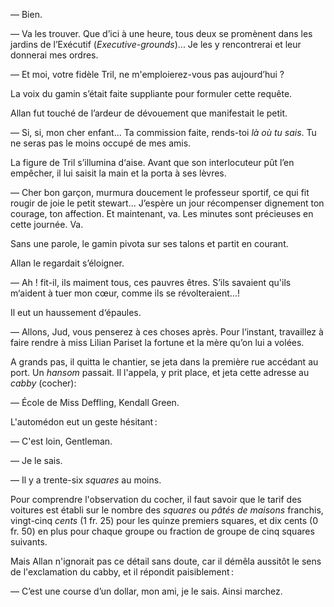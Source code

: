 — Bien.

— Va les trouver. Que d’ici à une heure, tous deux se promènent dans les
jardins de l’Exécutif (_Executive-grounds_)... Je les y rencontrerai et leur
donnerai mes ordres.

— Et moi, votre fidèle Tril, ne m'emploierez-vous pas aujourd’hui ?

La voix du gamin s’était faite suppliante pour formuler cette requête.

Allan fut touché de l’ardeur de dévouement que manifestait le petit.

— Si, si, mon cher enfant... Ta commission faite, rends-toi _là où tu sais_.
Tu ne seras pas le moins occupé de mes amis.

La figure de Tril s’illumina d‘aise. Avant que son interlocuteur pût l’en
empêcher, il lui saisit la main et la porta à ses lèvres.

— Cher bon garçon, murmura doucement le professeur sportif, ce qui fit rougir de joie le petit stewart... J’espère un jour récompenser dignement
ton courage, ton affection. Et maintenant, va. Les minutes sont précieuses
en cette journée. Va.

Sans une parole, le gamin pivota sur ses talons et partit en courant.

Allan le regardait s’éloigner.

— Ah ! fit-il, ils maiment tous, ces pauvres êtres. S’ils savaient qu'ils
m‘aident à tuer mon cœur, comme ils se révolteraient...!

Il eut un haussement d‘épaules.

— Allons, Jud, vous penserez à ces choses après. Pour l‘instant, travaillez
à faire rendre à miss Lilian Pariset la fortune et la mère qu’on lui a volées.

A grands pas, il quitta le chantier, se jeta dans la première rue accédant
au port. Un _hansom_ passait. Il l'appela, y prit place, et jeta cette adresse au _cabby_ (cocher):

— École de Miss Deffling, Kendall Green.

L'automédon eut un geste hésitant :

— C'est loin, Gentleman.

— Je le sais.

— Il y a trente-six _squares_ au moins.

Pour comprendre l'observation du cocher, il faut savoir que le tarif des
voitures est établi sur le nombre des _squares_ ou _pâtés de maisons_ franchis, vingt-cinq _cents_ (1 fr. 25) pour les quinze premiers squares, et dix cents (0 fr. 50) en plus pour chaque groupe ou fraction de groupe de cinq squares suivants.

Mais Allan n'ignorait pas ce détail sans doute, car il démêla aussitôt le
sens de l'exclamation du cabby, et il répondit paisiblement :

— C’est une course d’un dollar, mon ami, je le sais. Ainsi marchez.
